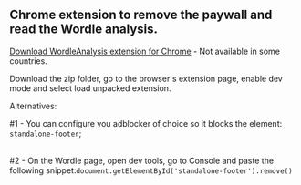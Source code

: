 ## Chrome extension to remove the paywall and read the Wordle analysis.

[Download WordleAnalysis extension for Chrome](https://chromewebstore.google.com/detail/wordleanalysis/cfangbjieglocpgfdnkcmngachefkgoo) - Not available in some countries.

Download the zip folder, go to the browser's extension page, enable dev mode and select load unpacked extension.

Alternatives:

#1 - You can configure you adblocker of choice so it blocks the element: ```standalone-footer```;<br><br>

#2 - On the Wordle page, open dev tools, go to Console and paste the following snippet:```document.getElementById('standalone-footer').remove()```
